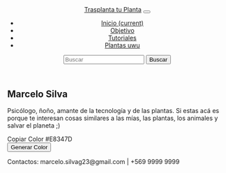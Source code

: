 <!DOCTYPE html>
<html lang="en">
<head>
    <meta charset="UTF-8">
    <meta http-equiv="X-UA-Compatible" content="IE=edge">
    <meta name="viewport" content="width=device-width, initial-scale=1.0">
    <title>Trasplanta tu Planta</title>
    <link rel="icon" type="image/png" href="./img/emoji.png" />
    <link rel="stylesheet" href="./Estiloss.css">
    <link rel="stylesheet" href="https://cdn.jsdelivr.net/npm/bootstrap@4.6.0/dist/css/bootstrap.min.css" integrity="sha384-B0vP5xmATw1+K9KRQjQERJvTumQW0nPEzvF6L/Z6nronJ3oUOFUFpCjEUQouq2+l" crossorigin="anonymous">
</head>
<body>
  <header>
    <nav class="navbar navbar-expand-lg navbar-light bg-light">
      <a class="navbar-brand text-success p-3 mb-2 bg-dark" href="./index.html">Trasplanta tu Planta</a>
      <button class="navbar-toggler" type="button" data-toggle="collapse" data-target="#navbarSupportedContent" aria-controls="navbarSupportedContent" aria-expanded="false" aria-label="Toggle navigation">
        <span class="navbar-toggler-icon"></span>
      </button>
      <div class="collapse navbar-collapse p-3 mb-2 bg-dark" id="navbarSupportedContent">
        <ul class="navbar-nav mr-auto">
          <li class="nav-item active">
            <a class="nav-link" href="./index.html">Inicio <span class="sr-only">(current)</span></a>
          </li>
          <li class="nav-item">
            <a class="nav-link" href="./Objetivo.html">Objetivo</a>
          </li>
          <li class="nav-item">
              <a class="nav-link" href="./Tutoriales.html">Tutoriales</a>
          </li>    
          <li class="nav-item">
            <a class="nav-link" href="./Plantas.html">Plantas uwu</a>
        </li>            
        </ul>
        <form class="form-inline my-2 my-lg-0">
          <input class="form-control mr-sm-2" type="search" placeholder="Buscar" aria-label="Search">
          <button class="btn btn-outline-success my-2 my-sm-0" type="submit">Buscar</button>
        </form>
      </div>
    </nav>
  </header>  
  <main>
      <section>
          <h1>Marcelo Silva </h1>
          <div class="texto"> 
          <p>Psicólogo, ñoño, amante de la tecnología y de las plantas. Si estas acá es porque te interesan cosas similares a las mías, las plantas, los animales y salvar el planeta ;) </p>
          </div>
          <div class="color">
            <div class="hex">
              <span class="tooltiptext" id="text">Copiar Color</span>
              <span id="hexadecimal" onclick="copiarAlPortapapeles('hexadecimal')">#E8347D</span>
            </div>
            <button onclick="generarNuevoColor()">Generar Color</button>
          </div>
      </section>

  </main>
  <script src="./main.js"></script>
</body>
<footer>
  <p> Contactos: marcelo.silvag23@gmail.com | +569 9999 9999 </p>
  <script src="https://code.jquery.com/jquery-3.5.1.slim.min.js" integrity="sha384-DfXdz2htPH0lsSSs5nCTpuj/zy4C+OGpamoFVy38MVBnE+IbbVYUew+OrCXaRkfj" crossorigin="anonymous"></script>
  <script src="https://cdn.jsdelivr.net/npm/bootstrap@4.6.0/dist/js/bootstrap.bundle.min.js" integrity="sha384-Piv4xVNRyMGpqkS2by6br4gNJ7DXjqk09RmUpJ8jgGtD7zP9yug3goQfGII0yAns" crossorigin="anonymous"></script>
</footer>
</html>
